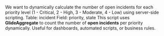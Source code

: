 We want to dynamically calculate the number of open incidents for each priority level (1 - Critical, 2 - High, 3 - Moderate, 4 - Low) using server-side scripting.
Table: incident
Field: priority, state
This script uses **GlideAggregate** to count the number of **open incidents** per priority dynamically. Useful for dashboards, automated scripts, or business rules.
